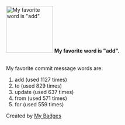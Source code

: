 <img src="https://my-badges.github.io/my-badges/favorite-word.png" alt="My favorite word is &quot;add&quot;." title="My favorite word is &quot;add&quot;." width="128">
<strong>My favorite word is &quot;add&quot;.</strong>
<br><br>

My favorite commit message words are:

1. add (used 1127 times)
2. to (used 829 times)
3. update (used 637 times)
4. from (used 571 times)
5. for (used 559 times)


Created by <a href="https://github.com/my-badges/my-badges">My Badges</a>